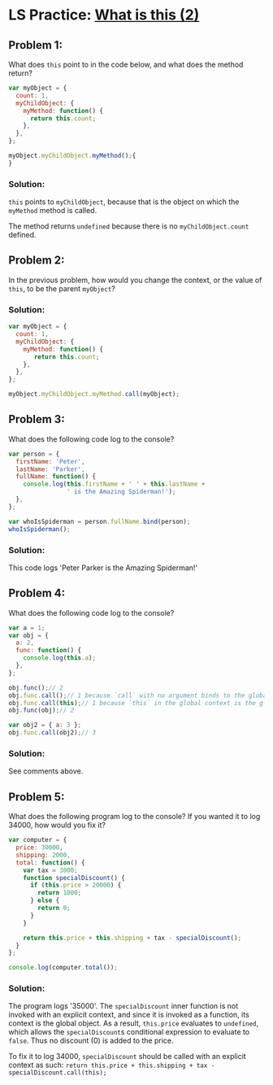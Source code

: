 # LS Practice: [What is this (2)](https://launchschool.com/lessons/c9200ad2/assignments/7bef6908)

## Problem 1:

What does `this` point to in the code below, and what does the method return?

```javascript
var myObject = {
  count: 1,
  myChildObject: {
    myMethod: function() {
      return this.count;
    },
  },
};

myObject.myChildObject.myMethod();{
}
```

### Solution:

`this` points to `myChildObject`, because that is the object on which the `myMethod` method is called. 

The method returns `undefined` because there is no `myChildObject.count` defined.

## Problem 2:

In the previous problem, how would you change the context, or the value of `this`, to be the parent `myObject`?

### Solution:
```javascript
var myObject = {
  count: 1,
  myChildObject: {
    myMethod: function() {
       return this.count;
    },
  },
};

myObject.myChildObject.myMethod.call(myObject);
```

## Problem 3:

What does the following code log to the console?

```javascript
var person = {
  firstName: 'Peter',
  lastName: 'Parker',
  fullName: function() {
    console.log(this.firstName + ' ' + this.lastName +
                ' is the Amazing Spiderman!');
  },
};

var whoIsSpiderman = person.fullName.bind(person);
whoIsSpiderman();
```

### Solution:

This code logs 'Peter Parker is the Amazing Spiderman!'

## Problem 4:

 What does the following code log to the console?

```javascript
var a = 1;
var obj = {
  a: 2,
  func: function() {
    console.log(this.a);
  },
};

obj.func();// 2
obj.func.call();// 1 because `call` with no argument binds to the global ob
obj.func.call(this);// 1 because `this` in the global context is the global ob
obj.func(obj);// 2

var obj2 = { a: 3 };
obj.func.call(obj2);// 3
```

### Solution:
See comments above.

## Problem 5:

What does the following program log to the console? If you wanted it to log 34000, how would you fix it?

```javascript
var computer = {
  price: 30000,
  shipping: 2000,
  total: function() {
    var tax = 3000;
    function specialDiscount() {
      if (this.price > 20000) {
        return 1000;
      } else {
        return 0;
      }
    }

    return this.price + this.shipping + tax - specialDiscount();
  }
};

console.log(computer.total());
```

### Solution:

The program logs '35000'. The `specialDiscount` inner function is not invoked with an explicit context, and since it is invoked as a function, its context is the global object. As a result, `this.price` evaluates to `undefined`, which allows the `specialDiscount`s conditional expression to evaluate to `false`.  Thus no discount (0) is added to the price.

To fix it to log 34000, `specialDiscount` should be called with an explicit context as such:
    `return this.price + this.shipping + tax - specialDiscount.call(this);`
